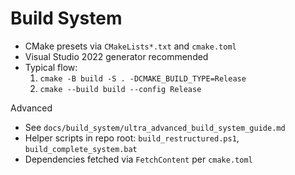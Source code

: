 # Build System

- CMake presets via `CMakeLists*.txt` and `cmake.toml`
- Visual Studio 2022 generator recommended
- Typical flow:
  1. `cmake -B build -S . -DCMAKE_BUILD_TYPE=Release`
  2. `cmake --build build --config Release`

Advanced
- See `docs/build_system/ultra_advanced_build_system_guide.md`
- Helper scripts in repo root: `build_restructured.ps1`, `build_complete_system.bat`
- Dependencies fetched via `FetchContent` per `cmake.toml`
